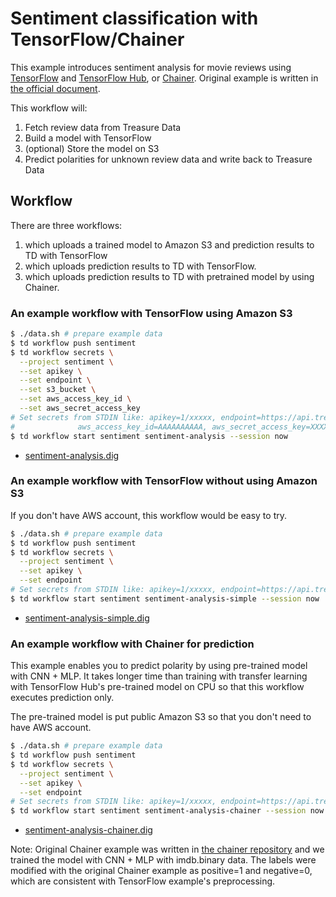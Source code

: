 # Sentiment classification with TensorFlow/Chainer

This example introduces sentiment analysis for movie reviews using [TensorFlow](https://www.tensorflow.org/) and [TensorFlow Hub](https://www.tensorflow.org/hub), or [Chainer](https://chainer.org/).
Original example is written in [the official document](https://www.tensorflow.org/hub/tutorials/text_classification_with_tf_hub).

This workflow will:

1. Fetch review data from Treasure Data
2. Build a model with TensorFlow
3. (optional) Store the model on S3
4. Predict polarities for unknown review data and write back to Treasure Data

## Workflow

There are three workflows:

1. which uploads a trained model to Amazon S3 and prediction results to TD with TensorFlow
2. which uploads prediction results to TD with TensorFlow.
3. which uploads prediction results to TD with pretrained model by using Chainer.

### An example workflow with TensorFlow using Amazon S3

```bash
$ ./data.sh # prepare example data
$ td workflow push sentiment
$ td workflow secrets \
  --project sentiment \
  --set apikey \
  --set endpoint \
  --set s3_bucket \
  --set aws_access_key_id \
  --set aws_secret_access_key
# Set secrets from STDIN like: apikey=1/xxxxx, endpoint=https://api.treasuredata.com, s3_bucket=$S3_BUCKET,
#              aws_access_key_id=AAAAAAAAAA, aws_secret_access_key=XXXXXXXXX
$ td workflow start sentiment sentiment-analysis --session now
```

* [sentiment-analysis.dig](sentiment-analysis.dig)

### An example workflow with TensorFlow without using Amazon S3

If you don't have AWS account, this workflow would be easy to try.

```bash
$ ./data.sh # prepare example data
$ td workflow push sentiment
$ td workflow secrets \
  --project sentiment \
  --set apikey \
  --set endpoint
# Set secrets from STDIN like: apikey=1/xxxxx, endpoint=https://api.treasuredata.com
$ td workflow start sentiment sentiment-analysis-simple --session now
```

* [sentiment-analysis-simple.dig](sentiment-analysis-simple.dig)

### An example workflow with Chainer for prediction

This example enables you to predict polarity by using pre-trained model with CNN + MLP. It takes longer time than training with transfer learning with TensorFlow Hub's pre-trained model on CPU so that this workflow executes prediction only.

The pre-trained model is put public Amazon S3 so that you don't need to have AWS account.

```bash
$ ./data.sh # prepare example data
$ td workflow push sentiment
$ td workflow secrets \
  --project sentiment \
  --set apikey \
  --set endpoint
# Set secrets from STDIN like: apikey=1/xxxxx, endpoint=https://api.treasuredata.com
$ td workflow start sentiment sentiment-analysis-chainer --session now
```

* [sentiment-analysis-chainer.dig](sentiment-analysis-chainer.dig)

Note: Original Chainer example was written in [the chainer repository](https://github.com/chainer/chainer/tree/v6.1.0/examples/text_classification) and we trained the model with CNN + MLP with imdb.binary data. The labels were modified with the original Chainer example as positive=1 and negative=0, which are consistent with TensorFlow example's preprocessing.
